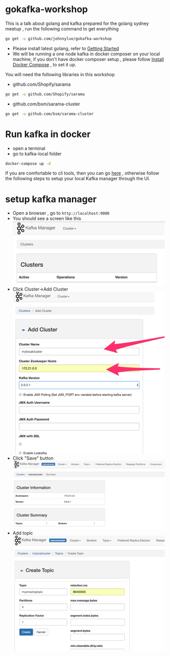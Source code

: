 # gokafka-workshop

This is a talk about golang and kafka prepared for the golang sydney meetup , run the following command to get everything

```bash
go get -u github.com/johnnyluo/gokafka-workshop
```

* Please install latest golang, refer to [Getting Started](https://golang.org/doc/install)
* We will be running a one node kafka in docker composer on your local machine, if you don't have docker composer setup , please follow [Install Docker Compose](https://docs.docker.com/compose/install/) , to set it up.

You will need the following libraries in this workshop
* github.com/Shopify/sarama
```bash
go get -u github.com/Shopify/sarama
```
* github.com/bsm/sarama-cluster
```bash
go get -u github.com/bsm/sarama-cluster
```

# Run kafka in docker
* open a terminal
* go to kafka-local folder
```bash
docker-compose up -d
```
If you are comfortable to cli tools, then you can go [here](http://kafka.apache.org/downloads.html) , otherwise follow the following steps to setup your local Kafka manager through the UI.

# setup kafka manager
* Open a browser  , go to `http://localhost:9000`
* You should see a screen like this
![](assets/Kafka_Manager.png)
* Click Cluster->Add Cluster
![](assets/Add_Cluster.png)
* Click "Save" button
![](assets/clusterinformation.png)
* Add topic
![](assets/Create_Topic.png)

